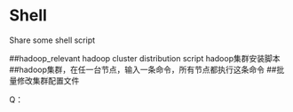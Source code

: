 # Shell
Share some shell script

##hadoop_relevant	hadoop cluster distribution script hadoop集群安装脚本
##hadoop集群，在任一台节点，输入一条命令，所有节点都执行这条命令
##批量修改集群配置文件

Q：
